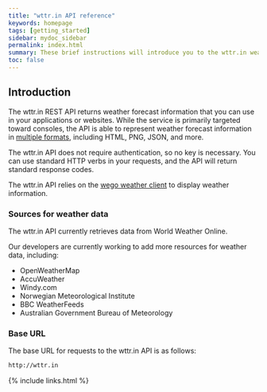 ```yaml
---
title: "wttr.in API reference"
keywords: homepage
tags: [getting_started]
sidebar: mydoc_sidebar
permalink: index.html
summary: These brief instructions will introduce you to the wttr.in weather API.
toc: false
---
```


## Introduction

The wttr.in REST API returns weather forecast information that you can use in your applications or websites. While the service is primarily targeted toward consoles, the API is able to represent weather forecast information in [multiple formats](supported-formats.html), including HTML, PNG, JSON, and more.

The wttr.in API does not require authentication, so no key is necessary. You can use standard HTTP verbs in your requests, and the API will return standard response codes.

The wttr.in API relies on the [wego weather client](https://github.com/schachmat/wego) to display weather information.

### Sources for weather data

The wttr.in API currently retrieves data from World Weather Online.

Our developers are currently working to add more resources for weather data, including:
- OpenWeatherMap
- AccuWeather
- Windy.com
- Norwegian Meteorological Institute
- BBC WeatherFeeds
- Australian Government Bureau of Meteorology

### Base URL
The base URL for requests to the wttr.in API is as follows:
```html
http://wttr.in
```

{% include links.html %}
